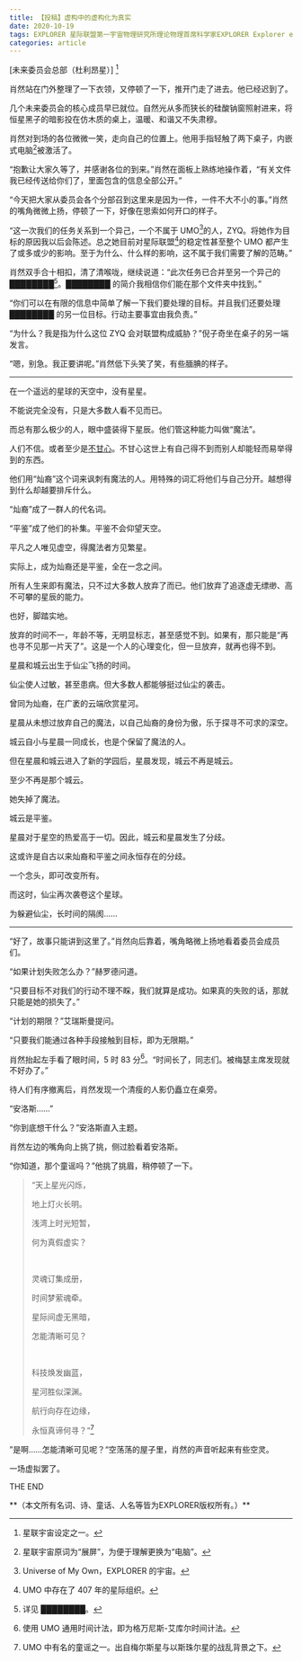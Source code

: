 ```yaml
---
title: 【投稿】虚构中的虚构化为真实
date: 2020-10-19
tags: EXPLORER 星际联盟第一宇宙物理研究所理论物理首席科学家EXPLORER Explorer exp EXPLORER-lwt 投稿 ████████
categories: article
---
```


[未来委员会总部（杜利昂星）] [^1]

肖然站在门外整理了一下衣领，又停顿了一下，推开门走了进去。他已经迟到了。

几个未来委员会的核心成员早已就位。自然光从多而狭长的硅酸钠窗照射进来，将恒星黑子的暗影投在仿木质的桌上，温暖、和谐又不失肃穆。

肖然对到场的各位微微一笑，走向自己的位置上。他用手指轻触了两下桌子，内嵌式电脑[^2]被激活了。

“抱歉让大家久等了，并感谢各位的到来。”肖然在面板上熟练地操作着，“有关文件我已经传送给你们了，里面包含的信息全部公开。”

“今天把大家从委员会各个分部召到这里来是因为一件，一件不大不小的事。”肖然的嘴角微微上扬，停顿了一下，好像在思索如何开口的样子。

“这一次我们的任务关系到一个异己，一个不属于 UMO[^3]的人，ZYQ。将她作为目标的原因我以后会陈述。总之她目前对星际联盟[^4]的稳定性甚至整个 UMO 都产生了或多或少的影响。至于为什么、什么样的影响，这不属于我们需要了解的范畴。”

肖然双手合十相扣，清了清喉咙，继续说道：“此次任务已合并至另一个异己的 ████████[^5]。████████ 的简介我相信你们能在那个文件夹中找到。”

“你们可以在有限的信息中简单了解一下我们要处理的目标。并且我们还要处理 ████████ 的另一位目标。行动主要事宜由我负责。”

“为什么？我是指为什么这位 ZYQ 会对联盟构成威胁？”倪子奇坐在桌子的另一端发言。

“嗯，别急。我正要讲呢。”肖然低下头笑了笑，有些腼腆的样子。

---

<!--下文建议使用另一种字体[^6]-->

在一个遥远的星球的天空中，没有星星。

不能说完全没有，只是大多数人看不见而已。

而总有那么极少的人，眼中盛装得下星辰。他们管这种能力叫做“魔法”。

人们不信。或者至少是<u>不甘心</u>。不甘心这世上有自己得不到而别人却能轻而易举得到的东西。

他们用“灿裔”这个词来讽刺有魔法的人。用特殊的词汇将他们与自己分开。越想得到什么却越要排斥什么。

“灿裔”成了一群人的代名词。

“平鉴”成了他们的补集。平鉴不会仰望天空。

平凡之人唯见虚空，得魔法者方见繁星。

实际上，成为灿裔还是平鉴，全在一念之间。

所有人生来即有魔法，只不过大多数人放弃了而已。他们放弃了追逐虚无缥缈、高不可攀的星辰的能力。

也好，脚踏实地。

放弃的时间不一，年龄不等，无明显标志，甚至感觉不到。如果有，那只能是“再也寻不见那一片天了”。这是一个人的心理变化，但一旦放弃，就再也得不到。

星晨和城云出生于仙尘飞扬的时间。

仙尘使人过敏，甚至患病。但大多数人都能够挺过仙尘的袭击。

曾同为灿裔，在广袤的云端欣赏星河。

星晨从未想过放弃自己的魔法，以自己灿裔的身份为傲，乐于探寻不可求的深空。

城云自小与星晨一同成长，也是个保留了魔法的人。

但在星晨和城云进入了新的学园后，星晨发现，城云不再是城云。

至少不再是那个城云。

她失掉了魔法。

城云是平鉴。

星晨对于星空的热爱高于一切。因此，城云和星晨发生了分歧。

这或许是自古以来灿裔和平鉴之间永恒存在的分歧。

一个念头，即可改变所有。

而这时，仙尘再次袭卷这个星球。

为躲避仙尘，长时间的隔阂......

<!--切换字体-->

---

“好了，故事只能讲到这里了。”肖然向后靠着，嘴角略微上扬地看着委员会成员们。

“如果计划失败怎么办？”赫罗德问道。

“只要目标不对我们的行动不理不睬，我们就算是成功。如果真的失败的话，那就只能是她的损失了。”

“计划的期限？”艾瑞斯曼提问。

“只要我们能通过各种手段接触到目标，即为无限期。”

肖然抬起左手看了眼时间，5 时 83 分[^6]。“时间长了，同志们。被梅瑟主席发现就不好办了。”

待人们有序撤离后，肖然发现一个清瘦的人影仍矗立在桌旁。

“安洛斯......”

“你到底想干什么？”安洛斯直入主题。

肖然左边的嘴角向上挑了挑，侧过脸看着安洛斯。

“你知道，那个童谣吗？”他挑了挑眉，稍停顿了一下。

> “天上星光闪烁，
>
> 地上灯火长明。
>
> 浅湾上时光短暂，
>
> 何为真假虚实？
>
> ​
>
> 灵魂订集成册，
>
> 时间梦萦魂牵。
>
> 星际间虚无黑暗，
>
> 怎能清晰可见？
>
> ​
>
> 科技焕发幽蓝，
>
> 星河胜似深渊。
>
> 航行向存在边缘，
>
> 永恒真谛何寻？“[^7]

”是啊......怎能清晰可见呢？“空荡荡的屋子里，肖然的声音听起来有些空灵。

一场虚拟罢了。

THE END

[^1]: 星联宇宙设定之一。
[^2]: 星联宇宙原词为“展屏”，为便于理解更换为“电脑”。
[^3]: Universe of My Own，EXPLORER 的宇宙。
[^4]: UMO 中存在了 407 年的星际组织。
[^5]: 详见 ████████。

<!-- 6:文中所有有关字体的提示语言不要出现在电子版上，包括此条。以后的注释序号变为n-1。 -->

[^6]: 使用 UMO 通用时间计法，即为格万尼斯-艾库尔时间计法。
[^7]: UMO 中有名的童谣之一。出自梅尔斯星与以斯珠尔星的战乱背景之下。

<!--（加黑加粗）-->**（本文所有名词、诗、童话、人名等皆为EXPLORER版权所有。）**
